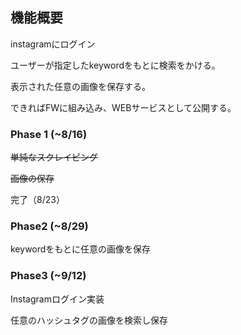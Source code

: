 ## 機能概要

instagramにログイン

ユーザーが指定したkeywordをもとに検索をかける。

表示された任意の画像を保存する。

できればFWに組み込み、WEBサービスとして公開する。



### Phase 1 (~8/16)

~~単純なスクレイピング~~

~~画像の保存~~

完了（8/23）



### Phase2 (~8/29)

keywordをもとに任意の画像を保存



### Phase3 (~9/12)

Instagramログイン実装

任意のハッシュタグの画像を検索し保存

